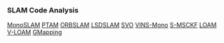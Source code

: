 ### SLAM Code Analysis
[MonoSLAM](monoslam)
[PTAM](ptam)
[ORBSLAM](orb-slam)
[LSDSLAM](lsd-slam)
[SVO](svo)
[VINS-Mono]()
[S-MSCKF]()
[LOAM]()
[V-LOAM]()
[GMapping](gmapping)
